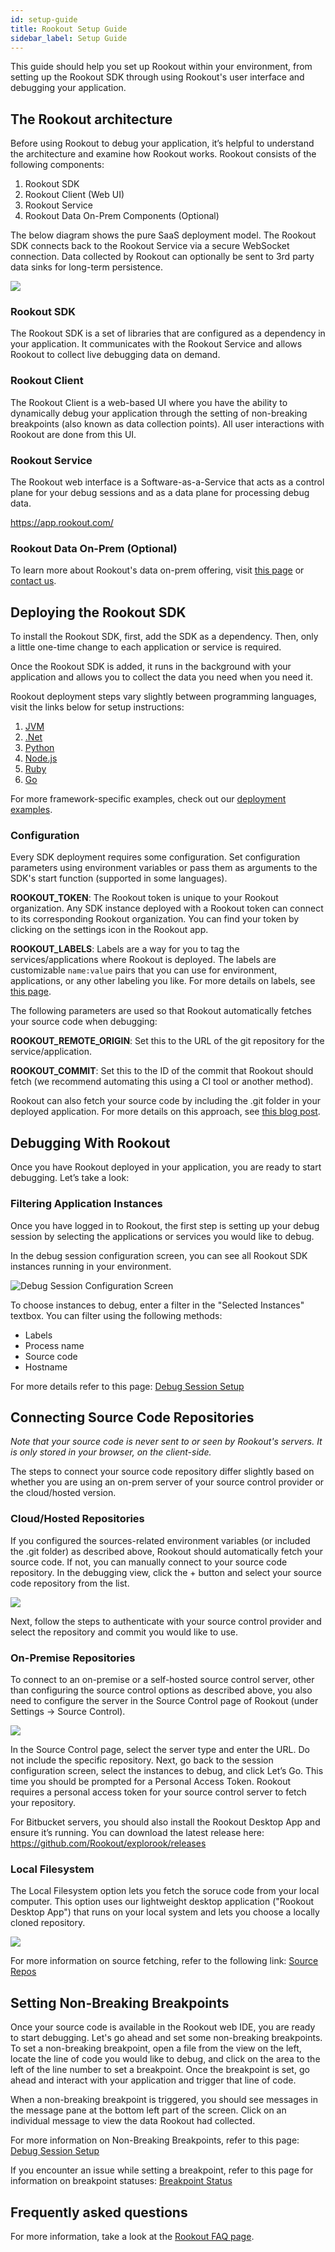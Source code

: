 ```yaml
---
id: setup-guide
title: Rookout Setup Guide
sidebar_label: Setup Guide
---
```


This guide should help you set up Rookout within your environment, from setting up the Rookout SDK through using Rookout's user interface and debugging your application.

## The Rookout architecture
Before using Rookout to debug your application, it’s helpful to understand the architecture and examine how Rookout works. Rookout consists of the following components:

1. Rookout SDK
1. Rookout Client (Web UI)
1. Rookout Service
1. Rookout Data On-Prem Components (Optional)

The below diagram shows the pure SaaS deployment model. The Rookout SDK connects back to the Rookout Service via a secure WebSocket connection. Data collected by Rookout can optionally be sent to 3rd party data sinks for long-term persistence.

<img src="/img/screenshots/setup_guide_arch.jpg" />

### Rookout SDK
The Rookout SDK is a set of libraries that are configured as a dependency in your application. It communicates with the Rookout Service and allows Rookout to collect live debugging data on demand.

### Rookout Client
The Rookout Client is a web-based UI where you have the ability to dynamically debug your application through the setting of non-breaking breakpoints (also known as data collection points). All user interactions with Rookout are done from this UI.

### Rookout Service
The Rookout web interface is a Software-as-a-Service that acts as a control plane for your debug sessions and as a data plane for processing debug data.

https://app.rookout.com/

### Rookout Data On-Prem (Optional)
To learn more about Rookout's data on-prem offering, visit [this page](dop-intro.md) or [contact us](https://rookout.com/contact).

## Deploying the Rookout SDK

To install the Rookout SDK, first, add the SDK as a dependency. Then, only a little one-time change to each application or service is required.

Once the Rookout SDK is added, it runs in the background with your application and allows you to collect the data you need when you need it.

Rookout deployment steps vary slightly between programming languages, visit the links below for setup instructions:

1. [JVM](jvm-setup.md)
1. [.Net](dotnet-setup.md)
1. [Python](python-setup.md)
1. [Node.js](node-setup.md)
1. [Ruby](ruby-setup.md)
1. [Go](go-setup.md)

For more framework-specific examples, check out our [deployment examples](deployment-examples.md).

### Configuration

Every SDK deployment requires some configuration. Set configuration parameters using environment variables or pass them as arguments to the SDK's start function (supported in some languages).

**ROOKOUT_TOKEN**: The Rookout token is unique to your Rookout organization. Any SDK instance deployed with a Rookout token can connect to its corresponding Rookout organization. You can find your token by clicking on the settings icon in the Rookout app.

**ROOKOUT_LABELS**: Labels are a way for you to tag the services/applications where Rookout is deployed. The labels are customizable `name:value` pairs that you can use for environment, applications, or any other labeling you like. For more details on labels, see [this page](projects-labels.md).

The following parameters are used so that Rookout automatically fetches your source code when debugging:

**ROOKOUT_REMOTE_ORIGIN**: Set this to the URL of the git repository for the service/application.

**ROOKOUT_COMMIT**: Set this to the ID of the commit that Rookout should fetch (we recommend automating this using a CI tool or another method).

Rookout can also fetch your source code by including the .git folder in your deployed application. For more details on this approach, see [this blog post](https://www.rookout.com/blog/embedding-source-code-version-information-in-docker-images).

## Debugging With Rookout

Once you have Rookout deployed in your application, you are ready to start debugging. Let’s take a look:

### Filtering Application Instances

Once you have logged in to Rookout, the first step is setting up your debug session by selecting the applications or services you would like to debug.

In the debug session configuration screen, you can see all Rookout SDK instances running in your environment. 

![Debug Session Configuration Screen](/img/screenshots/setup_guide_filters.jpg)

To choose instances to debug, enter a filter in the "Selected Instances" textbox. You can filter using the following methods:

* Labels
* Process name
* Source code
* Hostname

For more details refer to this page: [Debug Session Setup](debug-session-setup.md)

## Connecting Source Code Repositories

*Note that your source code is never sent to or seen by Rookout's servers. It is only stored in your browser, on the client-side.*

The steps to connect your source code repository differ slightly based on whether you are using an on-prem server of your source control provider or the cloud/hosted version.

### Cloud/Hosted Repositories

If you configured the sources-related environment variables (or included the .git folder) as described above, Rookout should automatically fetch your source code. If not, you can manually connect to your source code repository. In the debugging view, click the + button and select your source code repository from the list.

<img src="/img/screenshots/setup_guide_source_repos.jpg" />

 Next, follow the steps to authenticate with your source control provider and select the repository and commit you would like to use.

### On-Premise Repositories

To connect to an on-premise or a self-hosted source control server, other than configuring the source control options as described above, you also need to configure the server in the Source Control page of Rookout (under Settings -> Source Control).

<img src="/img/screenshots/setup_guide_source_control.jpg" />

In the Source Control page, select the server type and enter the URL. Do not include the specific repository. Next, go back to the session configuration screen, select the instances to debug, and click Let’s Go. This time you should be prompted for a Personal Access Token. Rookout requires a personal access token for your source control server to fetch your repository.

For Bitbucket servers, you should also install the Rookout Desktop App and ensure it’s running. You can download the latest release here: https://github.com/Rookout/explorook/releases

### Local Filesystem

The Local Filesystem option lets you fetch the soruce code from your local computer. This option uses our lightweight desktop application ("Rookout Desktop App") that runs on your local system and lets you choose a locally cloned repository.

<img src="/img/screenshots/setup_guide_local_filesystem.jpg" />

For more information on source fetching, refer to the following link: [Source Repos](source-repos.md)

## Setting Non-Breaking Breakpoints

Once your source code is available in the Rookout web IDE, you are ready to start debugging. Let's go ahead and set some non-breaking breakpoints.
To set a non-breaking breakpoint, open a file from the view on the left, locate the line of code you would like to debug, and click on the area to the left of the line number to set a breakpoint. Once the breakpoint is set, go ahead and interact with your application and trigger that line of code.

When a non-breaking breakpoint is triggered, you should see messages in the message pane at the bottom left part of the screen. Click on an individual message to view the data Rookout had collected.

For more information on Non-Breaking Breakpoints, refer to this page: [Debug Session Setup](debug-session-setup.md)

If you encounter an issue while setting a breakpoint, refer to this page for information on breakpoint statuses: [Breakpoint Status](breakpoints-status.md)

## Frequently asked questions

For more information, take a look at the [Rookout FAQ page](https://www.rookout.com/faq).

